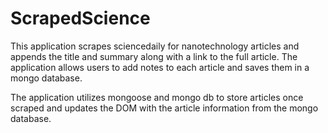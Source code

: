 # ScrapedScience

This application scrapes sciencedaily for nanotechnology articles and appends the title and summary along with a link to the full article.
The application allows users to add notes to each article and saves them in a mongo database.

The application utilizes mongoose and mongo db to store articles once scraped and updates the DOM with the article information from the mongo database.
